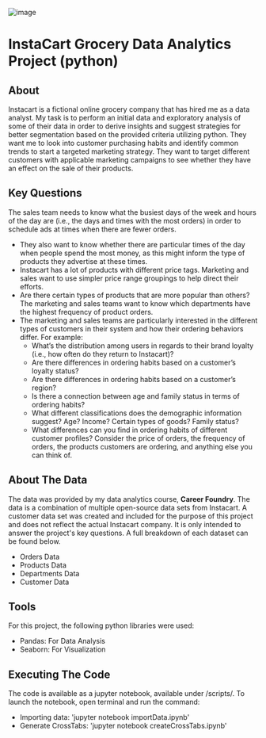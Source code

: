 ![image](https://user-images.githubusercontent.com/96442962/146994386-65e2c4d9-04f4-4020-90ec-f4cc2a1dfdc0.png)
# InstaCart Grocery Data Analytics Project (python)

## About
Instacart is a fictional online grocery company that has hired me as a data analyst. My task is to perform an initial data and exploratory analysis of some of their data in order to derive insights and suggest strategies for better segmentation based on the provided criteria utilizing python. They want me to look into customer purchasing habits and identify common trends to start a targeted marketing strategy. They want to target different customers with applicable marketing campaigns to see whether they have an effect on the sale of their products.

## Key Questions
The sales team needs to know what the busiest days of the week and hours of the day are (i.e., the days and times with the most orders) in order to schedule ads at times when there are fewer orders.
- They also want to know whether there are particular times of the day when people spend the most money, as this might inform the type of products they advertise at these times.
- Instacart has a lot of products with different price tags. Marketing and sales want to use simpler price range groupings to help direct their efforts.
- Are there certain types of products that are more popular than others? The marketing and sales teams want to know which departments have the highest frequency of product orders.
- The marketing and sales teams are particularly interested in the different types of customers in their system and how their ordering behaviors differ. For example:
  - What’s the distribution among users in regards to their brand loyalty (i.e., how often do they return to Instacart)?
  - Are there differences in ordering habits based on a customer’s loyalty status?
  - Are there differences in ordering habits based on a customer’s region?
  - Is there a connection between age and family status in terms of ordering habits?
  - What different classifications does the demographic information suggest? Age? Income? Certain types of goods? Family status?
  - What differences can you find in ordering habits of different customer profiles? Consider the price of orders, the frequency of orders, the products customers are ordering, and anything else you can think of.

## About The Data
The data was provided by my data analytics course, **Career Foundry**. The data is a combination of multiple open-source data sets from Instacart. A customer data set was created and included for the purpose of this project and does not reflect the actual Instacart company. It is only intended to answer the project's key questions. A full breakdown of each dataset can be found below.

- Orders Data
- Products Data
- Departments Data
- Customer Data

## Tools
For this project, the following python libraries were used:

- Pandas: For Data Analysis
- Seaborn: For Visualization

## Executing The Code
The code is available as a jupyter notebook, available under /scripts/.
To launch the notebook, open terminal and run the command:
- Importing data: 'jupyter notebook importData.ipynb'
- Generate CrossTabs: 'jupyter notebook createCrossTabs.ipynb'
